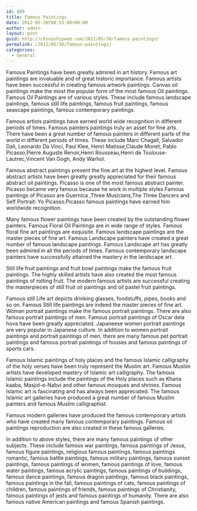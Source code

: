 ```yaml
---
id: 889
title: Famous Paintings
date: 2012-05-30T08:53:00+00:00
author: admin
layout: post
guid: http://chinashipweb.com/2012/05/30/famous-paintings/
permalink: /2012/05/30/famous-paintings/
categories:
  - General
---
```

Famous Paintings have been greatly admired in art history. Famous art paintings are invaluable and of great historic importance. Famous artists have been successful in creating famous artwork paintings. Canvas oil paintings make the most the popular form of the most famous Oil paintings. Famous Oil Paintings are of various styles. These include famous landscape paintings, famous still life paintings, famous fruit paintings, famous seascape paintings, famous contemporary paintings.

Famous artists paintings have earned world wide recognition in different periods of times. Famous painters paintings truly an asset for fine arts. There have been a great number of famous painters in different parts of the world in different periods of times. These include Marc Chagall, Salvador Dali, Leonardo Da Vinci, Paul Klee, Henri Matisse,Claude Monet, Pablo Picasso,Pierre Auguste Renoir,Henri Rousseau,Henri de Toulouse-Lautrec,Vincent Van Gogh, Andy Warhol.

Famous abstract paintings present the fine art at the highest level. Famous abstract artists have been greatly greatly appreciated for their famous abstract oil paintings. Picasso is one of the most famous abstract painter. Picasso became very famous because he work in multiple styles.Famous paintings of Picasso are Guernica ,Three Musicians,The Three Dancers and Self Portrait: Yo Picasso.Picasso famous paintings have earned him worldwide recognition.

Many famous flower paintings have been created by the outstanding flower painters. Famous Floral Oil Paintings are in wide range of styles. Famous floral fine art paintings are exquisite. Famous landscape paintings are the master pieces of fine art. Famous Landscape painters have created a great number of famous landscape paintings. Famous Landscape art has greatly been admired in all the periods of times. Famous contemporary landscape painters have successfully attained the mastery in the landscape art.

Still life fruit paintings and fruit bowl paintings make the famous fruit paintings. The highly skilled artists have also created the most famous paintings of rotting fruit. The modern famous artists are successful creating the masterpieces of still fruit oil paintings and oil pastel fruit paintings.

Famous still Life art depicts drinking glasses, foodstuffs, pipes, books and so on. Famous Still life paintings are indeed the master pieces of fine art. Woman portrait paintings make the famous portrait paintings. There are also famous portrait paintings of men. Famous portrait paintings of Oscar dela hova have been greatly appreciated. Japaneese women portrait paintings are very popular in Japanese culture. In addition to women portrait paintings and portrait paintings of men, there are many famous pet portrait paintings and famous portrait paintings of houses and famous paintings of sports cars.

Famous Islamic paintings of holy places and the famous Islamic calligraphy of the holy verses have been truly represent the Muslim art. Famous Muslim artists have developed mastery of Islamic art calligraphy. The famous Islamic paintings include the paintings of the Holy places such as Khana kaaba, Masjid-e-Nabvi and other famous mosques and shrines. Famous Islamic art is fascinating and has always been appreciated. The famous Islamic art galleries have produced a great number of famous Muslim painters and famous Muslim calligraphist.

Famous modern galleries have produced the famous contemporary artists who have created many famous contemporary paintings. Famous oil paintings reproduction are also created in these famous galleries.

In addition to above styles, there are many famous paintings of other subjects. These include famous war paintings, famous paintings of Jesus, famous figure paintings, religious famous paintings, famous paintings romantic, famous battle paintings, famous military paintings, famous sunset paintings, famous paintings of women, famous paintings of love, famous water paintings, famous acrylic paintings, famous paintings of buildings, famous dance paintings, famous dragon paintings, famous black paintings, famous paintings in the fall, famous paintings of cats, famous paintings of children, famous paintings of friends, famous paintings of Christianity, famous paintings of jests and famous paintings of humanity. There are also famous native American paintings and famous Spanish paintings.